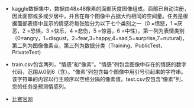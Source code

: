
* kaggle数据集中，数据由48x48像素的面部灰度图像组成。面部已自动注册，因此面部或多或少居中，并且在每个图像中占据大约相同的空间量。任务是根据面部表情中显示的情感将每张脸分为以下七个类别之一（0 =愤怒，1 =厌恶，2 =恐惧，3 =快乐，4 =悲伤，5 =惊喜，6 =中性）。第一列为表情类别（0=angry，1=disgust，2=fear,3=happy,4=sad,5=surprise,7=nutural)，第二列为图像像素点，第三列为数据分类（Training、PublicTest、PrivateTest)


* train.csv包含两列，“情感”和“像素”。“情感”列包含图像中存在的情感的数字代码，范围从0到6（含）。“像素”列包含每个图像中用引号引起来的字符串。该字符串的内容以行主顺序以空格分隔的像素值。test.csv仅包含“像素”列，您的任务是预测情感列。


* [比赛官网 ](https://www.kaggle.com/c/challenges-in-representation-learning-facial-expression-recognition-challenge/data)
